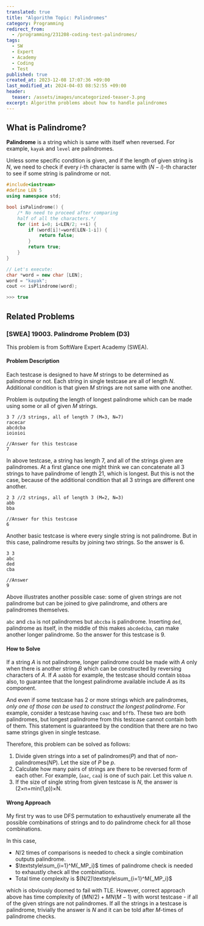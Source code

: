 ```yaml
---
translated: true
title: "Algorithm Topic: Palindromes"
category: Programming
redirect_from:
  - /programming/231208-coding-test-palindromes/
tags:
  - SW
  - Expert
  - Academy
  - Coding
  - Test
published: true
created_at: 2023-12-08 17:07:36 +09:00
last_modified_at: 2024-04-03 08:52:55 +09:00
header:
  teaser: /assets/images/uncategorized-teaser-3.png
excerpt: Algorithm problems about how to handle palindromes
---
```


## What is Palindrome?

**Palindrome** is a string which is same with itself when reversed.  For example, `kayak` and `level` are palindromes.

Unless some specific condition is given, and if the length of given string is $N$, we need to check if every $i$-th character is same with $(N-i)$-th character to see if some string is palindrome or not.

```cpp
#include<iostream>
#define LEN 5
using namespace std;

bool isPalindrome() {
    /* No need to proceed after comparing
    half of all the characters.*/
    for (int i=0; i<LEN/2; ++i) {
        if (word[i]!=word[LEN-1-i]) {
            return false;
        }
        return true;
    }
}

// Let's execute:
char *word = new char [LEN];
word = "kayak";
cout << isPlindrome(word);

>>> true
```

## Related Problems

### [SWEA] 19003. Palindrome Problem (D3)

This problem is from SoftWare Expert Academy (SWEA).

#### Problem Description

Each testcase is designed to have $M$ strings to be determined as palindrome or not.  Each string in single testcase are all of length $N$.  Additional condition is that given $M$ strings are not same with one another.

Problem is outputing the length of longest palindrome which can be made using some or all of given $M$ strings.

```
3 7 //3 strings, all of length 7 (M=3, N=7)
racecar
abcdcba
ioioioi

//Answer for this testcase
7
```

In above testcase, a string has length 7, and all of the strings given are palindromes.  At a first glance one might think we can concatenate all 3 strings to have palindrome of length 21, which is longest.  But this is not the case, because of the additional condition that all 3 strings are different one another.

```
2 3 //2 strings, all of length 3 (M=2, N=3)
abb
bba

//Answer for this testcase
6
```

Another basic testcase is where every single string is not palindrome.  But in this case, palindrome results by joining two strings.  So the answer is 6.


```
3 3
abc
ded
cba

//Answer
9
```

Above illustrates another possible case: some of given strings are not palindrome but can be joined to give palindrome, and others are palindromes themselves.

`abc` and `cba` is not palindromes but `abccba` is palindrome.  Inserting `ded`, palindrome as itself, in the middle of this makes `abcdedcba`, can make another longer palindrome.  So the answer for this testcase is 9.

#### How to Solve

If a string $A$ is not palindrome, longer palindrome could be made with $A$ only when there is another string $B$ which can be constructed by reversing characters of $A$.  If $A$ `aabbb` for example, the testcase should contain `bbbaa` also, to guarantee that the longest palindrome available include $A$ as its component.

And even if some testcase has 2 or more strings which are palindromes, *only one of those can be used to construct the longest palindrome*.  For example, consider a testcase having `caac` and `bffb`.  These two are both palindromes, but longest palindrome from this testcase cannot contain both of them.  This statement is guaranteed by the condition that there are no two same strings given in single testcase.

Therefore, this problem can be solved as follows:
1. Divide given strings into a set of palindromes($P$) and that of non-palindromes($NP$).  Let the size of $P$ be $p$.
2. Calculate how many pairs of strings are there to be reversed form of each other.  For example, (`aac`, `caa`) is one of such pair.  Let this value $n$.
3. If the size of single string from given testcase is $N$, the answer is (2×n+min(1,p))×N.

#### Wrong Approach

My first try was to use DFS permutation to exhaustively enumerate all the possible combinations of strings and to do palindrome check for all those combinations.

In this case,

- $N/2$ times of comparisons is needed to check a single combination outputs palindrome.
- $\textstyle\sum_{i=1}^M{_MP_i}$ times of palindrome check is needed to exhaustly check all the combinations.
- Total time complexity is $(N/2)\textstyle\sum_{i=1}^M{_MP_i}$

which is obviously doomed to fail with TLE.  However, correct approach above has time complexity of $(MN/2)+MN(M-1)$ with worst testcase - if all of the given strings are not palindromes.  If all the strings in a testcase is palindrome, trivially the answer is $N$ and it can be told after $M$-times of palindrome checks.